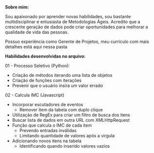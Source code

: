 **Sobre mim:**

Sou apaixonado por aprender novas habilidades, sou bastante multidisciplinar e entusiasta de Metodologias Ágeis. Acredito que a crescente geração de dados pode criar oportunidades para melhorar a qualidade de vida das pessoas.  

Possuo experiência como Gerente de Projetos, meu currículo com mais detalhes está aqui nessa pasta


**Habilidades desenvolvidas no arquivo:**

01 - Processo Seletivo (Python):

- Criação de métodos iterando uma lista de objetos 
- Criação de funções com iterações
- Prevenir que o usuário insira um valor errado

02 - Calcula IMC (Javascript)

- Incorporar escutadores de eventos 
  * Remover item da tabela com duplo clique
- Utilização de RegEx para criar um filtro de busca dos itens
- Buscar lista de dados em outra URL com XMLHttpRequest 
- Função que calcula o IMC de cada item
  * Prevendo entradas inválidas
  * Limitando quantidade de valores após a virgula
- Adicionando novos itens na tabela
  * Identificando quando inserido valores vazios


